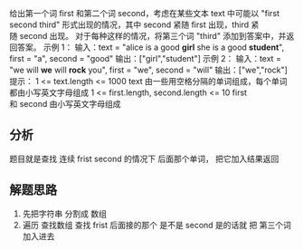 给出第一个词 first 和第二个词 second，考虑在某些文本 text 中可能以 "first second third" 形式出现的情况，其中 second 紧随 first 出现，third 紧随 second 出现。
对于每种这样的情况，将第三个词 "third" 添加到答案中，并返回答案。
示例 1：
输入：text = "alice is a good **girl** she is a good **student**", first = "a", second = "good"
输出：["girl","student"]
示例 2：
输入：text = "we will **we** will **rock** you", first = "we", second = "will"
输出：["we","rock"]
提示：
1 <= text.length <= 1000
text 由一些用空格分隔的单词组成，每个单词都由小写英文字母组成
1 <= first.length, second.length <= 10
first 和 second 由小写英文字母组成

## 分析
  题目就是查找 连续 frist second 的情况下 后面那个单词， 把它加入结果返回
## 解题思路
  1. 先把字符串 分割成 数组 
  2. 遍历 查找数组 查找 frist 后面接的那个 是不是 second 是的话就 把 第三个词 加入进去
   